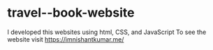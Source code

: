 # travel--book-website
I developed  this websites using html, CSS, and JavaScript  To see the website visit https://imnishantkumar.me/
